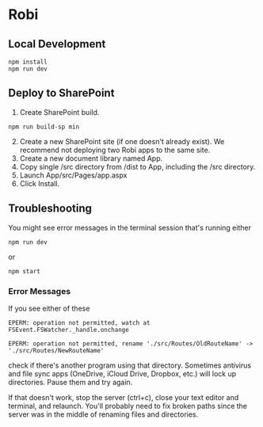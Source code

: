 # Robi

## Local Development
```terminal
npm install
npm run dev
```

## Deploy to SharePoint
1. Create SharePoint build.
```terminal
npm run build-sp min
```
2. Create a new SharePoint site (if one doesn't already exist). We recommend not deploying two Robi apps to the same site.
3. Create a new document library named App.
4. Copy single /src directory from /dist to App, including the /src directory.
5. Launch App/src/Pages/app.aspx
6. Click Install.

## Troubleshooting
You might see error messages in the terminal session that's running either

```terminal
npm run dev
```
or
```terminal
npm start
```

### Error Messages

If you see either of these

```terminal
EPERM: operation not permitted, watch at FSEvent.FSWatcher._handle.onchange
``` 
```terminal
EPERM: operation not permitted, rename './src/Routes/OldRouteName' -> './src/Routes/NewRouteName'
```

check if there's another program using that directory. Sometimes antivirus and file sync apps (OneDrive, iCloud Drive, Dropbox, etc.) will lock up directories. Pause them and try again.

If that doesn't work, stop the server (ctrl+c), close your text editor and terminal, and relaunch. You'll probably need to fix broken paths since the server was in the middle of renaming files and directories.
